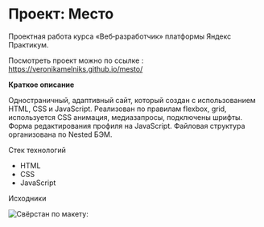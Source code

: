 # Проект: Место
Проектная работа курса «Веб‑разработчик» платформы Яндекс Практикум.

Посмотреть проект можно по ссылке : 
https://veronikamelniks.github.io/mesto/

**Краткое описание**

Одностраничный, адаптивный сайт, который создан с использованием HTML, CSS и JavaScript.
Реализован по правилам flexbox, grid, используется CSS анимация, медиазапросы, подключены шрифты. Форма редактирования профиля на JavaScript. Файловая структура организована по Nested БЭМ.

Стек технологий
- HTML
- CSS
- JavaScript

Исходники

![Свёрстан по макету:](https://www.figma.com/file/bjyvbKKJN2naO0ucURl2Z0/JavaScript.-Sprint-5?type=design&node-id=50160-559&mode=design&t=RgaFbyb15sPDGes7-0)
